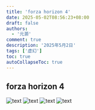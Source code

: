 ```yaml
---
title: 'forza horizon 4'
date: 2025-05-02T08:56:23+08:00
draft: false
authors:
  - '元灏'
comment: true
description: '2025年5月2日'
tags: ['虚幻']
toc: true
autoCollapseToc: true
---
```


## forza horizon 4
![text](https://photos-a5b.pages.dev/forza%20horizon%204/20250117135859_1.jpg)
![text](https://photos-a5b.pages.dev/forza%20horizon%204/20241109103958_1.jpg)
![text](https://photos-a5b.pages.dev/forza%20horizon%204/20250117135842_1.jpg)
![text](https://photos-a5b.pages.dev/forza%20horizon%204/20250117135916_1.jpg)